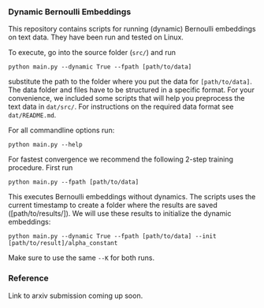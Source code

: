 ### Dynamic Bernoulli Embeddings

This repository contains scripts for running (dynamic) Bernoulli embeddings on text data.
They have been run and tested on Linux. 

To execute, go into the source folder (`src/`) and run 

   ```python main.py --dynamic True --fpath [path/to/data]```

substitute the path to the folder where you put the data for `[path/to/data]`.
The data folder and files have to be structured in a specific format.
For your convenience, we included some scripts that will help you preprocess the text data in `dat/src/`. For instructions on the required data format see `dat/README.md`.

For all commandline options run:

   ```python main.py --help```

For fastest convergence we recommend the following 2-step training procedure.
First run

   ```python main.py --fpath [path/to/data]```

This executes Bernoulli embeddings without dynamics. The scripts uses the current timestamp to create a folder where the results are saved ([path/to/results/]). We will use these results to initialize the dynamic embeddings:

   ```python main.py --dynamic True --fpath [path/to/data] --init [path/to/result]/alpha_constant```

Make sure to use the same `--K` for both runs.


### Reference
Link to arxiv submission coming up soon.
